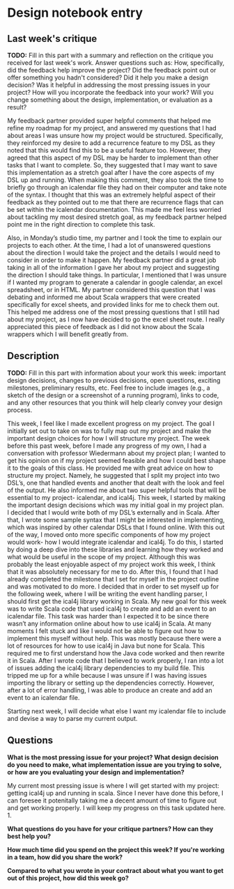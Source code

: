 # Design notebook entry

## Last week's critique

**TODO:** Fill in this part with a summary and reflection on the critique you received for
last week's work. Answer questions such as:  How, specifically, did the feedback help
improve the project? Did the feedback point out or offer something you hadn't considered?
Did it help you make a design decision? Was it helpful in addressing the most pressing
issues in your project? How will you incorporate the feedback into your work? Will you
change something about the design, implementation, or evaluation as a result?

My feedback partner provided super helpful comments that helped me refine my roadmap for my project, and answered my questions that I had about areas I was unsure how my project would be structured. Specifically, they reinforced my desire to add a recurrence feature to my DSL as they noted that this would find this to be a useful feature too. However, they agreed that this aspect of my DSL may be harder to implement than other tasks that I want to complete. So, they suggested that I may want to save this implementation as a stretch goal after I have the core aspects of my DSL up and running. When making this comment, they also took the time to briefly go through an icalendar file they had on their computer and take note of the syntax. I thought that this was an extremely helpful aspect of their feedback as they pointed out to me that there are recurrence flags that can be set within the icalendar documentation. This made me feel less worried about tackling my most desired stretch goal, as my feedback partner helped point me in the right direction to complete this task.

Also, in Monday’s studio time, my partner and I took the time to explain our projects to each other. At the time, I had a lot of unanswered questions about the direction I would take the project and the details I would need to consider in order to make it happen. My feedback partner did a great job taking in all of the information I gave her about my project and suggesting the direction I should take things. In particular, I mentioned that I was unsure if I wanted my program to generate a calendar in google calendar, an excel spreadsheet, or in HTML. My partner considered this question that I was debating and informed me about Scala wrappers that were created specifically for excel sheets, and provided links for me to check them out. This helped me address one of the most pressing questions that I still had about my project, as I now have decided to go the excel sheet route. I really appreciated this piece of feedback as I did not know about the Scala wrappers which I will benefit greatly from.


## Description

**TODO:** Fill in this part with information about your work this week:
important design decisions, changes to previous decisions, open questions,
exciting milestones, preliminary results, etc. Feel free to include images
(e.g., a sketch of the design or a screenshot of a running program), links to
code, and any other resources that you think will help clearly convey your
design process.

This week, I feel like I made excellent progress on my project. The goal I initially set out to take on was to fully map out my project and make the important design choices for how I will structure my project. The week before this past week, before I made any progress of my own, I had a conversation with professor Wiedermann about my project plan; I wanted to get his opinion on if my project seemed feasible and how I could best shape it to the goals of this class. He provided me with great advice on how to structure my project. Namely, he suggested that I split my project into two DSL’s, one that handled events and another that dealt with the look and feel of the output. He also informed me about two super helpful tools that will be essential to my project- icalendar, and ical4j.
This week, I started by making the important design decisions which was my initial goal in my project plan. I decided that I would write both of my DSL’s externally and in Scala. After that, I wrote some sample syntax that I might be interested in implementing, which was inspired by other calendar DSLs that I found online. 
<picture>
With this out of the way, I moved onto more specific components of how my project would work- how I would integrate icalendar and ical4j. To do this, I started by doing a deep dive into these libraries and learning how they worked and what would be useful in the scope of my project. Although this was probably the least enjoyable aspect of my project work this week, I think that it was absolutely necessary for me to do. After this, I found that I had already completed the milestone that I set for myself in the project outline and was motivated to do more. 
I decided that in order to set myself up for the following week, where I will be writing the event handling parser, I should first get the ical4j library working in Scala. My new goal for this week was to write Scala code that used ical4j to create and add an event to an icalendar file. This task was harder than I expected it to be since there wasn’t any information online about how to use ical4j in Scala. At many moments I felt stuck and like I would not be able to figure out how to implement this myself without help. This was mostly because there were a lot of resources for how to use ical4j in Java but none for Scala. This required me to first understand how the Java code worked and then rewrite it in Scala. After I wrote code that I believed to work properly, I ran into a lot of issues adding the ical4j library dependencies to my build file. This tripped me up for a while because I was unsure if I was having issues importing the library or setting up the dependencies correctly. However, after a lot of error handling, I was able to produce an create and add an event to an icalendar file. 

Starting next week, I will decide what else I want my icalendar file to include and devise a way to parse my current output.


## Questions

**What is the most pressing issue for your project? What design decision do
you need to make, what implementation issue are you trying to solve, or how
are you evaluating your design and implementation?**

My current most pressing issue is where I will get started with my project: getting ical4j up and running in scala. Since I never have done this before, I can foresee it potenitally taking me a decent amount of time to figure out and get working properly. I will keep my progress on this task updated here.
1. 

**What questions do you have for your critique partners? How can they best help
you?**

**How much time did you spend on the project this week? If you're working in a
team, how did you share the work?**

**Compared to what you wrote in your contract about what you want to get out of this
project, how did this week go?**
